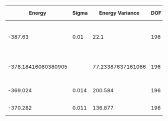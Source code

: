 | Energy   | Sigma | Energy Variance | DOF | Method                                  | Data Repository |
|----------|-------|-----------------|-----|-----------------------------------------|-----------------|
| -387.63  | 0.01  | 22.1            | 196 | VMC with projected BCS (Z2 spin liquid) |                 |
| -378.18416080380905 | | 77.23387637161066 | 196 | DMRG (bond dimension = 512)      |                 |
| -369.024 | 0.014 | 200.584         | 196 | RBM (alpha = 1)                         |                 |
| -370.282 | 0.011 | 136.877         | 196 | Jastrow baseline                        |                 |
